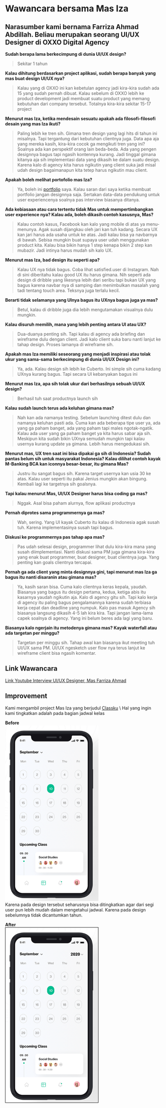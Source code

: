 # Wawancara bersama Mas Iza
## Narasumber kami bernama Farriza Ahmad Abdillah. Beliau merupakan seorang UI/UX Designer di OXXO Digital Agency

**Sudah berapa lama berkecimpung di dunia UI/UX design?**
>Sekitar 1 tahun

**Kalau dihitung berdasarkan project aplikasi, sudah berapa banyak yang mas buat design UI/UX nya?**
>Kalau yang di OXXO ini kan kebetulan agency jadi kira-kira sudah ada 15 yang sudah pernah dibuat. Kalau sebelum di OXXO lebih ke product development jadi membuat suatu product yang memang kebutuhan dari company tersebut. Totalnya kira-kira sekitar 15-17 project

**Menurut mas Iza, ketika mendesain sesuatu apakah ada filosofi-filosofi desain yang mas Iza ikuti?**
>Paling lebih ke tren sih. Gimana tren design yang lagi hits di tahun ini misalnya. Tapi tergantung dari kebutuhan clientnya juga. Data apa aja yang mereka kasih, kira-kira cocok ga mengikuti tren yang ini? Soalnya ada kan perspektif orang lain beda-beda. Ada yang pengen designnya bagus tapi ngasih kontennya kurang. Jadi tinggal gimana kitanya aja sih implementasi data yang dikasih ke dalam suatu design. Karena kalo di agency kita harus ngikutin yang client suka jadi misal udah design bagaimanapun kita tetep harus ngikutin mau client.

**Apakah boleh melihat portofolio mas Iza?**
>Ya, boleh ini [portfolio](https://dribbble.com/Izaiza) saya. Kalau saran dari saya ketika membuat portfolio jangan designnya saja. Sertakan data-data pendukung untuk user experiencenya soalnya pas interview biasanya ditanya.

**Ada kebiasaan atau cara tertentu tidak Mas untuk mempertimbangkan user experience nya? Kalau ada, boleh dikasih contoh kasusnya, Mas?** 
>Kalau contoh kasus, Facebook kan kalo yang mobile di atas ya menu-menunya. Agak susah dijangkau oleh jari kan tuh kadang. Secara UX kan jari harus ada usaha untuk ke atas. Jadi kalau bisa ya navbarnya di bawah. Sebisa mungkin buat supaya user udah menggunakan product kita. Kalau bisa bikin hanya 1 step kenapa bikin 2 step kan mubazir. Jadi intinya harus mudah sih kalo UX. 

**Menurut mas Iza, bad design itu seperti apa?**
>Kalau UX nya tidak bagus. Coba lihat satisfied.user di Instagram. Nah di sini diberitahu kalau good UX itu harus gimana. Nih seperti ada design di dribble yang likesnya lebih dari seribu tapi bukan UX yang bagus karena navbar nya di samping dan menimbulkan masalah yang tadi tentang touch area. Teksnya juga terlalu kecil.

**Berarti tidak selamanya yang UInya bagus itu UXnya bagus juga ya mas?**
>Betul, kalau di dribble juga dia lebih mengutamakan visualnya dulu mungkin.

**Kalau disuruh memilih, mana yang lebih penting antara UI atau UX?**
>Dua-duanya penting sih. Tapi kalau di agency ada briefing dan wireframe dulu dengan client. Jadi kalo client suka baru nanti lanjut ke tahap design. Proses lamanya di wireframe sih. 

**Apakah mas Iza memiliki seseorang yang menjadi inspirasi atau tolak ukur yang sama-sama berkecimpung di dunia UI/UX Design ini?**
>Ya, ada. Kalau design sih lebih ke Cuberto. Ini simple sih cuma kadang UXnya kurang bagus. Tapi secara UI kebanyakan bagus ini

**Menurut mas Iza, apa sih tolak ukur dari berhasilnya sebuah UI/UX design?**
>Berhasil tuh saat productnya launch sih

**Kalau sudah launch terus ada keluhan gimana mas?**
>Nah kan ada namanya testing. Sebelum launching ditest dulu dan namanya keluhan pasti ada. Cuma kan ada beberapa tipe user ya, ada yang ga paham banget, ada yang paham tapi males ngotak-ngatik. Kalau ada user yang ga paham banget ya kita harus sabar aja sih. Meskipun kita sudah bikin UXnya semudah mungkin tapi kalau usernya kurang update ya gimana. Lebih harus mengedukasi sih.

**Menurut mas, UX tren saat ini bisa dipakai ga sih di Indonesia? Sudah pantas belum sih untuk masyarakat Indonesia? Kalau dilihat contoh kayak M-Banking BCA kan iconnya besar-besar, itu gimana Mas?**
>Justru itu sangat bagus sih. Karena target usernya kan usia 30 ke atas. Kalau user seperti itu pakai Jenius mungkin akan bingung. Kembali lagi ke targetnya sih goalsnya.

**Tapi kalau menurut Mas, UI/UX Designer harus bisa coding ga mas?**
>Nggak. Asal bisa paham alurnya, flow aplikasi productnya

**Pernah diprotes sama programmernya ga mas?**
>Wah, sering. Yang UI kayak Cuberto itu kalau di Indonesia agak susah tuh. Karena implementasinya susah tapi bagus. 

**Diskusi ke programmernya pas tahap apa mas?**
>Pas udah selesai design, programmer lihat dulu kira-kira mana yang susah diimplementasi. Nanti diskusi sama PM juga gimana kira-kira yang enak buat programmer, buat designer, buat clientnya juga. Yang penting kan goals clientnya tercapai.

**Pernah ga ada client yang minta designnya gini, tapi menurut mas Iza ga bagus itu nanti disaranin atau gimana mas?**
>Ya, kasih saran bisa. Cuma kalo clientnya keras kepala, yaudah. Biasanya yang bagus itu design pertama, kedua, ketiga abis itu kasarnya yaudah ngikutin aja. Kalo di agency gitu sih. Tapi kalo kerja di agency itu paling bagus pengalamannya karena sudah terbiasa kerja cepat dan deadline yang numpuk. Kalo pas masuk Agency sih biasanya langsung dikasih 4-5 lah kira kira. Tapi jangan lama-lama capek soalnya di agency. Yang ini belum beres ada lagi yang baru. 

**Biasanya kalo ngerjain itu metodenya gimana mas? Kayak waterfall atau ada targetan per minggu?**
>Targetan per minggu sih. Tahap awal kan biasanya ikut meeting tuh UI/UX sama PM. UI/UX ngesketch user flow nya terus lanjut ke wireframe client bisa ngasih komentar. 

## Link Wawancara
[Link Youtube Interview UI/UX Designer, Mas Farriza Ahmad](https://youtu.be/E0EcdpvGL2s)

## Improvement
Kami mengambil project Mas Iza yang berjudul [Classku](https://dribbble.com/shots/14260560-Classku-Mobile-Design-Concept) \ 
Hal yang ingin kami tingkatkan adalah pada bagian jadwal kelas 

**Before**\
![Sebelum Improvement](mock_up_before_improvment.png)  
Karena pada design tersebut seharusnya bisa ditingkatkan agar dari segi user pun lebih mudah dalam mengetahui jadwal. Karena pada design sebelumnya tidak dicantumkan tahun.

**After**\
![Sesudah Improvement](Improvement.png)
